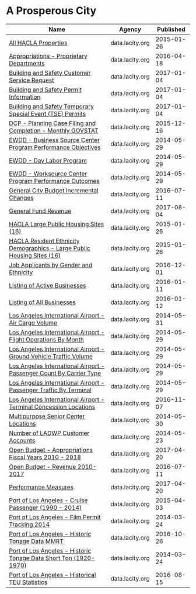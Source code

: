 # A Prosperous City

Name | Agency | Published
---- | ---- | ---------
[All HACLA Properties](../socrata/uzyn-z273.md) | data.lacity.org | 2015-01-26
[Appropriations - Proprietary Departments](../socrata/jauz-q9v3.md) | data.lacity.org | 2016-04-18
[Building and Safety Customer Service Request](../socrata/bsvt-chkv.md) | data.lacity.org | 2017-01-04
[Building and Safety Permit Information](../socrata/yv23-pmwf.md) | data.lacity.org | 2017-01-04
[Building and Safety Temporary Special Event (TSE) Permits](../socrata/8spw-3fhx.md) | data.lacity.org | 2017-01-04
[DCP - Planning Case Filing and Completion - Monthly GOVSTAT](../socrata/x7fn-uidm.md) | data.lacity.org | 2015-12-16
[EWDD - Business Source Center Program Performance Objectives](../socrata/qqur-fdui.md) | data.lacity.org | 2014-05-29
[EWDD - Day Labor Program](../socrata/9et4-6fpi.md) | data.lacity.org | 2014-05-29
[EWDD - Worksource Center Program Performance Outcomes](../socrata/7w5j-7jjp.md) | data.lacity.org | 2014-05-29
[General City Budget Incremental Changes](../socrata/k4k6-bwwv.md) | data.lacity.org | 2016-07-11
[General Fund Revenue](../socrata/qrkr-kfbh.md) | data.lacity.org | 2017-08-04
[HACLA Large Public Housing Sites (16)](../socrata/9rf7-dm83.md) | data.lacity.org | 2015-01-26
[HACLA Resident Ethnicity Demographics - Large Public Housing Sites (16)](../socrata/f88n-w5b8.md) | data.lacity.org | 2015-01-26
[Job Applicants by Gender and Ethnicity](../socrata/mkf9-fagf.md) | data.lacity.org | 2016-12-01
[Listing of Active Businesses](../socrata/6rrh-rzua.md) | data.lacity.org | 2016-01-11
[Listing of All Businesses](../socrata/r4uk-afju.md) | data.lacity.org | 2016-01-12
[Los Angeles International Airport - Air Cargo Volume](../socrata/tx7r-x3hp.md) | data.lacity.org | 2014-05-31
[Los Angeles International Airport - Flight Operations By Month](../socrata/ajiv-uc63.md) | data.lacity.org | 2014-05-29
[Los Angeles International Airport - Ground Vehicle Traffic Volume](../socrata/9uit-a3wp.md) | data.lacity.org | 2014-05-29
[Los Angeles International Airport - Passenger Count By Carrier Type](../socrata/d3a2-7j6v.md) | data.lacity.org | 2014-05-29
[Los Angeles International Airport - Passenger Traffic By Terminal](../socrata/g3qu-7q2u.md) | data.lacity.org | 2014-05-29
[Los Angeles International Airport - Terminal Concession Locations](../socrata/j6u4-c4yh.md) | data.lacity.org | 2016-11-07
[Multipurpose Senior Center Locations](../socrata/qf8m-dzta.md) | data.lacity.org | 2014-05-30
[Number of LADWP Customer Accounts](../socrata/4z5w-yabs.md) | data.lacity.org | 2014-05-23
[Open Budget - Appropriations Fiscal Years 2010 - 2018](../socrata/5242-pnmt.md) | data.lacity.org | 2017-04-20
[Open Budget - Revenue 2010-2017](../socrata/ih6g-qkwz.md) | data.lacity.org | 2016-07-11
[Performance Measures](../socrata/bywz-284j.md) | data.lacity.org | 2017-04-20
[Port of Los Angeles - Cruise Passenger (1990 - 2014)](../socrata/jmt8-y5rm.md) | data.lacity.org | 2015-04-03
[Port of Los Angeles - Film Permit Tracking 2014](../socrata/geed-7eey.md) | data.lacity.org | 2014-03-24
[Port of Los Angeles - Historic Tonage Data MMRT](../socrata/i9rh-q5gx.md) | data.lacity.org | 2016-10-26
[Port of Los Angeles - Historic Tonage Data Short Ton (1920-1970)](../socrata/5a4i-e2zs.md) | data.lacity.org | 2014-03-24
[Port of Los Angeles - Historical TEU Statistics](../socrata/38a8-tm7u.md) | data.lacity.org | 2016-08-15

